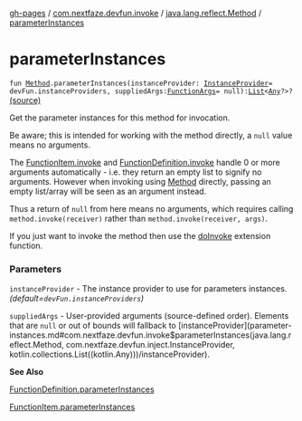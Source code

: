 [gh-pages](../../index.md) / [com.nextfaze.devfun.invoke](../index.md) / [java.lang.reflect.Method](index.md) / [parameterInstances](./parameter-instances.md)

# parameterInstances

`fun `[`Method`](https://developer.android.com/reference/java/lang/reflect/Method.html)`.parameterInstances(instanceProvider: `[`InstanceProvider`](../../com.nextfaze.devfun.inject/-instance-provider/index.md)` = devFun.instanceProviders, suppliedArgs: `[`FunctionArgs`](../../com.nextfaze.devfun.core/-function-args.md)` = null): `[`List`](https://kotlinlang.org/api/latest/jvm/stdlib/kotlin.collections/-list/index.html)`<`[`Any`](https://kotlinlang.org/api/latest/jvm/stdlib/kotlin/-any/index.html)`?>?` [(source)](https://github.com/NextFaze/dev-fun/tree/master/devfun/src/main/java/com/nextfaze/devfun/invoke/Extensions.kt#L144)

Get the parameter instances for this method for invocation.

Be aware; this is intended for working with the method directly, a `null` value means no arguments.

The [FunctionItem.invoke](../../com.nextfaze.devfun.core/-function-item/invoke.md) and [FunctionDefinition.invoke](../../com.nextfaze.devfun.core/-function-definition/invoke.md) handle 0 or more arguments automatically - i.e. they return an empty list to
signify no arguments. However when invoking using [Method](https://developer.android.com/reference/java/lang/reflect/Method.html) directly, passing an empty list/array will be seen as an argument instead.

Thus a return of `null` from here means no arguments, which requires calling `method.invoke(receiver)` rather than `method.invoke(receiver, args)`.

If you just want to invoke the method then use the [doInvoke](do-invoke.md) extension function.

### Parameters

`instanceProvider` - The instance provider to use for parameters instances. *(default=`devFun.instanceProviders`)*

`suppliedArgs` - User-provided arguments (source-defined order). Elements that are `null` or out of bounds will fallback to [instanceProvider](parameter-instances.md#com.nextfaze.devfun.invoke$parameterInstances(java.lang.reflect.Method, com.nextfaze.devfun.inject.InstanceProvider, kotlin.collections.List((kotlin.Any)))/instanceProvider).

**See Also**

[FunctionDefinition.parameterInstances](../parameter-instances.md)

[FunctionItem.parameterInstances](../parameter-instances.md)

